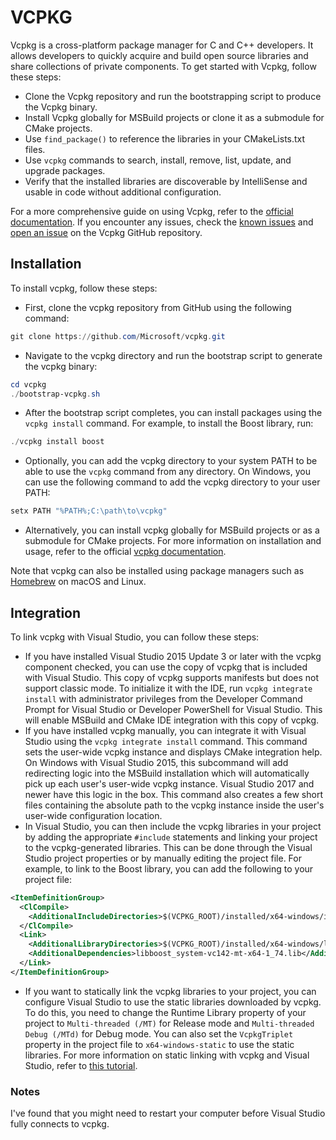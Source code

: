 # VCPKG
Vcpkg is a cross-platform package manager for C and C++ developers. It allows developers to quickly acquire and build open source libraries and share collections of private components. To get started with Vcpkg, follow these steps:

- Clone the Vcpkg repository and run the bootstrapping script to produce the Vcpkg binary.
- Install Vcpkg globally for MSBuild projects or clone it as a submodule for CMake projects.
- Use `find_package()` to reference the libraries in your CMakeLists.txt files.
- Use `vcpkg` commands to search, install, remove, list, update, and upgrade packages.
- Verify that the installed libraries are discoverable by IntelliSense and usable in code without additional configuration.

For a more comprehensive guide on using Vcpkg, refer to the [official documentation](https://vcpkg.io/en/getting-started.html). If you encounter any issues, check the [known issues](https://devblogs.microsoft.com/cppblog/vcpkg-is-now-included-with-visual-studio/) and [open an issue](https://github.com/microsoft/vcpkg) on the Vcpkg GitHub repository.

## Installation

To install vcpkg, follow these steps:

- First, clone the vcpkg repository from GitHub using the following command:
```powershell
git clone https://github.com/Microsoft/vcpkg.git
```
- Navigate to the vcpkg directory and run the bootstrap script to generate the vcpkg binary:
```powershell
cd vcpkg
./bootstrap-vcpkg.sh
```
- After the bootstrap script completes, you can install packages using the `vcpkg install` command. For example, to install the Boost library, run:
```powershell
./vcpkg install boost
```
- Optionally, you can add the vcpkg directory to your system PATH to be able to use the `vcpkg` command from any directory. On Windows, you can use the following command to add the vcpkg directory to your user PATH:
```powershell
setx PATH "%PATH%;C:\path\to\vcpkg"
```
- Alternatively, you can install vcpkg globally for MSBuild projects or as a submodule for CMake projects. For more information on installation and usage, refer to the official [vcpkg documentation](https://vcpkg.io/en/getting-started.html).

Note that vcpkg can also be installed using package managers such as [Homebrew](https://formulae.brew.sh/formula/vcpkg) on macOS and Linux.

## Integration
To link vcpkg with Visual Studio, you can follow these steps:

- If you have installed Visual Studio 2015 Update 3 or later with the vcpkg component checked, you can use the copy of vcpkg that is included with Visual Studio. This copy of vcpkg supports manifests but does not support classic mode. To initialize it with the IDE, run `vcpkg integrate install` with administrator privileges from the Developer Command Prompt for Visual Studio or Developer PowerShell for Visual Studio. This will enable MSBuild and CMake IDE integration with this copy of vcpkg.
- If you have installed vcpkg manually, you can integrate it with Visual Studio using the `vcpkg integrate install` command. This command sets the user-wide vcpkg instance and displays CMake integration help. On Windows with Visual Studio 2015, this subcommand will add redirecting logic into the MSBuild installation which will automatically pick up each user's user-wide vcpkg instance. Visual Studio 2017 and newer have this logic in the box. This command also creates a few short files containing the absolute path to the vcpkg instance inside the user's user-wide configuration location.
- In Visual Studio, you can then include the vcpkg libraries in your project by adding the appropriate `#include` statements and linking your project to the vcpkg-generated libraries. This can be done through the Visual Studio project properties or by manually editing the project file. For example, to link to the Boost library, you can add the following to your project file:
```xml
<ItemDefinitionGroup>
  <ClCompile>
    <AdditionalIncludeDirectories>$(VCPKG_ROOT)/installed/x64-windows/include/boost</AdditionalIncludeDirectories>
  </ClCompile>
  <Link>
    <AdditionalLibraryDirectories>$(VCPKG_ROOT)/installed/x64-windows/lib</AdditionalLibraryDirectories>
    <AdditionalDependencies>libboost_system-vc142-mt-x64-1_74.lib</AdditionalDependencies>
  </Link>
</ItemDefinitionGroup>
```
- If you want to statically link the vcpkg libraries to your project, you can configure Visual Studio to use the static libraries downloaded by vcpkg. To do this, you need to change the Runtime Library property of your project to `Multi-threaded (/MT)` for Release mode and `Multi-threaded Debug (/MTd)` for Debug mode. You can also set the `VcpkgTriplet` property in the project file to `x64-windows-static` to use the static libraries. For more information on static linking with vcpkg and Visual Studio, refer to [this tutorial](https://levelup.gitconnected.com/how-to-statically-link-c-libraries-with-vcpkg-visual-studio-2019-435c2d4ace03).

### Notes
I've found that you might need to restart your computer before Visual Studio fully connects to vcpkg.